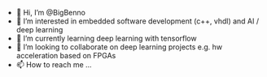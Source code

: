 - 👋 Hi, I’m @BigBenno
- 👀 I’m interested in embedded software development (c++, vhdl) and AI / deep learning
- 🌱 I’m currently learning deep learning with tensorflow
- 💞️ I’m looking to collaborate on deep learning projects e.g. hw acceleration based on FPGAs
- 📫 How to reach me ...

<!---
BigBenno/BigBenno is a ✨ special ✨ repository because its `README.md` (this file) appears on your GitHub profile.
You can click the Preview link to take a look at your changes.
--->
